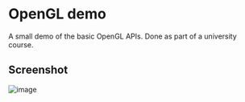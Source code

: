 # OpenGL demo

A small demo of the basic OpenGL APIs. Done as part of a university course.

## Screenshot
![image](https://github.com/shai2407/opengl-demo/assets/94295378/1dca1aec-c3a0-4111-8966-671ede1324a1)
